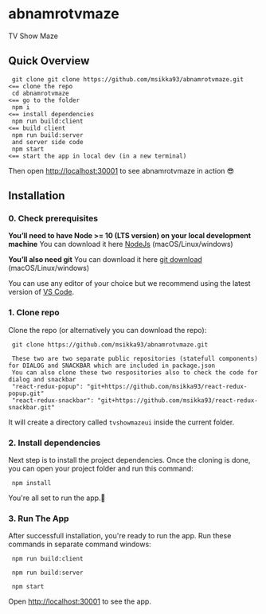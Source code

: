 # abnamrotvmaze
TV Show Maze

## Quick Overview

```
 git clone git clone https://github.com/msikka93/abnamrotvmaze.git                     <== clone the repo
 cd abnamrotvmaze                                                                      <== go to the folder
 npm i                                                                                   <== install dependencies
 npm run build:client                                                                    <== build client 
 npm run build:server
 and server side code 
 npm start                                                                               <== start the app in local dev (in a new terminal)
```
Then open [http://localhost:30001](http://localhost:30001) to see abnamrotvmaze in action 😎

## Installation

### 0. Check prerequisites

**You’ll need to have Node >= 10 (LTS version) on your local development machine** You can download it here [NodeJs](https://nodejs.org/en/) (macOS/Linux/windows)

**You’ll also need git** You can download it here [git download](https://git-scm.com/downloads) (macOS/Linux/windows) 

You can use any editor of your choice but we recommend using the latest version of [VS Code](https://code.visualstudio.com).

### 1. Clone repo

Clone the repo (or alternatively you can download the repo):

```
 git clone https://github.com/msikka93/abnamrotvmaze.git

 These two are two separate public repositories (statefull components) for DIALOG and SNACKBAR which are included in package.json
 You can also clone these two respositories also to check the code for dialog and snackbar
 "react-redux-popup": "git+https://github.com/msikka93/react-redux-popup.git"
 "react-redux-snackbar": "git+https://github.com/msikka93/react-redux-snackbar.git"
```

It will create a directory called `tvshowmazeui` inside the current folder.<br>

### 2. Install dependencies

Next step is to install the project dependencies.
Once the cloning is done, you can open your project folder and run this command:

```
 npm install
```

You're all set to run the app.👏

### 3. Run The App
After successfull installation, you're ready to run the app. Run these commands in separate command windows:

```
 npm run build:client
```
```
 npm run build:server
```

```
 npm start
```

Open [http://localhost:30001](http://localhost:30001) to see the app.
